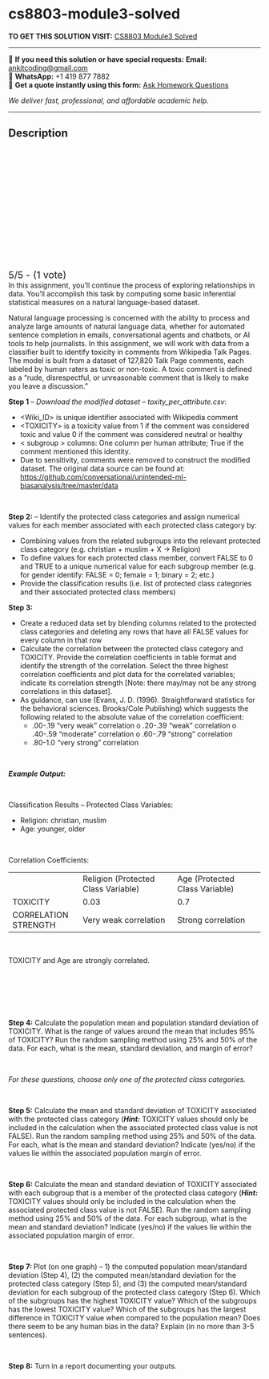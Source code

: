 # cs8803-module3-solved
**TO GET THIS SOLUTION VISIT:** [CS8803 Module3 Solved](https://www.ankitcodinghub.com/product/cs8803-module3-solved/)


---

📩 **If you need this solution or have special requests:** **Email:** ankitcoding@gmail.com  
📱 **WhatsApp:** +1 419 877 7882  
📄 **Get a quote instantly using this form:** [Ask Homework Questions](https://www.ankitcodinghub.com/services/ask-homework-questions/)

*We deliver fast, professional, and affordable academic help.*

---

<h2>Description</h2>



<div class="kk-star-ratings kksr-auto kksr-align-center kksr-valign-top" data-payload="{&quot;align&quot;:&quot;center&quot;,&quot;id&quot;:&quot;62193&quot;,&quot;slug&quot;:&quot;default&quot;,&quot;valign&quot;:&quot;top&quot;,&quot;ignore&quot;:&quot;&quot;,&quot;reference&quot;:&quot;auto&quot;,&quot;class&quot;:&quot;&quot;,&quot;count&quot;:&quot;1&quot;,&quot;legendonly&quot;:&quot;&quot;,&quot;readonly&quot;:&quot;&quot;,&quot;score&quot;:&quot;5&quot;,&quot;starsonly&quot;:&quot;&quot;,&quot;best&quot;:&quot;5&quot;,&quot;gap&quot;:&quot;4&quot;,&quot;greet&quot;:&quot;Rate this product&quot;,&quot;legend&quot;:&quot;5\/5 - (1 vote)&quot;,&quot;size&quot;:&quot;24&quot;,&quot;title&quot;:&quot;CS8803 Module3 Solved&quot;,&quot;width&quot;:&quot;138&quot;,&quot;_legend&quot;:&quot;{score}\/{best} - ({count} {votes})&quot;,&quot;font_factor&quot;:&quot;1.25&quot;}">

<div class="kksr-stars">

<div class="kksr-stars-inactive">
            <div class="kksr-star" data-star="1" style="padding-right: 4px">


<div class="kksr-icon" style="width: 24px; height: 24px;"></div>
        </div>
            <div class="kksr-star" data-star="2" style="padding-right: 4px">


<div class="kksr-icon" style="width: 24px; height: 24px;"></div>
        </div>
            <div class="kksr-star" data-star="3" style="padding-right: 4px">


<div class="kksr-icon" style="width: 24px; height: 24px;"></div>
        </div>
            <div class="kksr-star" data-star="4" style="padding-right: 4px">


<div class="kksr-icon" style="width: 24px; height: 24px;"></div>
        </div>
            <div class="kksr-star" data-star="5" style="padding-right: 4px">


<div class="kksr-icon" style="width: 24px; height: 24px;"></div>
        </div>
    </div>

<div class="kksr-stars-active" style="width: 138px;">
            <div class="kksr-star" style="padding-right: 4px">


<div class="kksr-icon" style="width: 24px; height: 24px;"></div>
        </div>
            <div class="kksr-star" style="padding-right: 4px">


<div class="kksr-icon" style="width: 24px; height: 24px;"></div>
        </div>
            <div class="kksr-star" style="padding-right: 4px">


<div class="kksr-icon" style="width: 24px; height: 24px;"></div>
        </div>
            <div class="kksr-star" style="padding-right: 4px">


<div class="kksr-icon" style="width: 24px; height: 24px;"></div>
        </div>
            <div class="kksr-star" style="padding-right: 4px">


<div class="kksr-icon" style="width: 24px; height: 24px;"></div>
        </div>
    </div>
</div>


<div class="kksr-legend" style="font-size: 19.2px;">
            5/5 - (1 vote)    </div>
    </div>
In this assignment, you’ll continue the process of exploring relationships in data. You’ll accomplish this task by computing some basic inferential statistical measures on a natural language-based dataset.

Natural language processing is concerned with the ability to process and analyze large amounts of natural language data, whether for automated sentence completion in emails, conversational agents and chatbots, or AI tools to help journalists. In this assignment, we will work with data from a classifier built to identify toxicity in comments from Wikipedia Talk Pages. The model is built from a dataset of 127,820 Talk Page comments, each labeled by human raters as toxic or non-toxic. A toxic comment is defined as a “rude, disrespectful, or unreasonable comment that is likely to make you leave a discussion.”

<strong>Step 1</strong> – <em>Download the modified dataset – toxity_per_attribute.csv</em>:

<ul>
<li>&lt;Wiki_ID&gt; is unique identifier associated with Wikipedia comment</li>
<li>&lt;TOXICITY&gt; is a toxicity value from 1 if the comment was considered toxic and value 0 if the comment was considered neutral or healthy</li>
<li>&lt; subgroup &gt; columns: One column per human attribute; True if the comment mentioned this identity.</li>
<li>Due to sensitivity, comments were removed to construct the modified dataset. The original data source can be found at: <u>https://github.com/conversationai/unintended-ml-biasanalysis/tree/master/data</u></li>
</ul>
&nbsp;

<strong>Step 2:</strong> – Identify the protected class categories and assign numerical values for each member associated with each protected class category by:

<ul>
<li>Combining values from the related subgroups into the relevant protected class category (e.g. christian + muslim + X -&gt; Religion)</li>
<li>To define values for each protected class member, convert FALSE to 0 and TRUE to a unique numerical value for each subgroup member (e.g. for gender identify: FALSE = 0; female = 1; binary = 2; etc.)</li>
<li>Provide the classification results (i.e. list of protected class categories and their associated protected class members)</li>
</ul>
<strong>Step 3: </strong>

<ul>
<li>Create a reduced data set by blending columns related to the protected class categories and deleting any rows that have all FALSE values for every column in that row</li>
<li>Calculate the correlation between the protected class category and TOXICITY. Provide the correlation coefficients in table format and identify the strength of the correlation. Select the three highest correlation coefficients and plot data for the correlated variables; indicate its correlation strength [Note: there may/may not be any strong correlations in this dataset].</li>
<li>As guidance, can use (Evans, J. D. (1996). Straightforward statistics for the behavioral sciences. Brooks/Cole Publishing) which suggests the following related to the absolute value of the correlation coefficient:
<ul>
<li>.00-.19 “very weak” correlation o .20-.39 “weak” correlation o .40-.59 “moderate” correlation o .60-.79 “strong” correlation</li>
<li>.80-1.0 “very strong” correlation</li>
</ul>
</li>
</ul>
&nbsp;

<strong><em>Example Output: </em></strong>

&nbsp;

Classification Results – Protected Class Variables:

<ul>
<li>Religion: christian, muslim</li>
<li>Age: younger, older</li>
</ul>
&nbsp;

Correlation Coefficients:

<table width="563">
<tbody>
<tr>
<td width="132">&nbsp;</td>
<td width="227">Religion (Protected Class Variable)</td>
<td width="204">Age (Protected Class Variable)</td>
</tr>
<tr>
<td width="132">TOXICITY</td>
<td width="227">0.03</td>
<td width="204">0.7</td>
</tr>
<tr>
<td width="132">CORRELATION STRENGTH</td>
<td width="227">Very weak correlation</td>
<td width="204">Strong correlation</td>
</tr>
</tbody>
</table>
&nbsp;

TOXICITY and Age are strongly correlated.

&nbsp;

<strong>&nbsp;</strong>

<strong>&nbsp;</strong>

<strong>Step 4:</strong> Calculate the population mean and population standard deviation of TOXICITY. What is the range of values around the mean that includes 95% of TOXICITY? Run the random sampling method using 25% and 50% of the data. For each, what is the mean, standard deviation, and margin of error?

&nbsp;

<em>For these questions, choose only one of the protected class categories. </em>

&nbsp;

<strong>Step 5:</strong> Calculate the mean and standard deviation of TOXICITY associated with the protected class category (<strong><em>Hint:</em></strong> TOXICITY values should only be included in the calculation when the associated protected class value is not FALSE). Run the random sampling method using 25% and 50% of the data. For each, what is the mean and standard deviation? Indicate (yes/no) if the values lie within the associated population margin of error.

&nbsp;

<strong>Step 6:</strong> Calculate the mean and standard deviation of TOXICITY associated with each subgroup that is a member of the protected class category (<strong><em>Hint:</em></strong> TOXICITY values should only be included in the calculation when the associated protected class value is not FALSE). Run the random sampling method using 25% and 50% of the data. For each subgroup, what is the mean and standard deviation? Indicate (yes/no) if the values lie within the associated population margin of error.

&nbsp;

<strong>Step 7: </strong>Plot (on one graph) – 1) the computed population mean/standard deviation (Step 4), (2) the computed mean/standard deviation for the protected class category (Step 5), and (3) the computed mean/standard deviation for each subgroup of the protected class category (Step 6). Which of the subgroups has the highest TOXICITY value? Which of the subgroups has the lowest TOXICITY value? Which of the subgroups has the largest difference in TOXICITY value when compared to the population mean? Does there seem to be any human bias in the data? Explain (in no more than 3-5 sentences).

&nbsp;

<strong>Step 8:</strong> Turn in a report documenting your outputs.

&nbsp;
